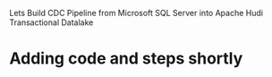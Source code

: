 Lets Build CDC Pipeline from Microsoft SQL Server into Apache Hudi Transactional Datalake 

# Adding code and steps shortly 
